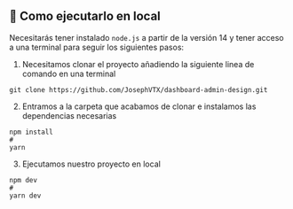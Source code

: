 ## 🚀 Como ejecutarlo en local

Necesitarás tener instalado ``` node.js ``` a partir de la versión 14 y tener acceso a una terminal para seguir los siguientes pasos:
>
1. Necesitamos clonar el proyecto añadiendo la siguiente linea de comando en una terminal
```
git clone https://github.com/JosephVTX/dashboard-admin-design.git
```
>
2. Entramos a la carpeta que acabamos de clonar e instalamos las dependencias necesarias
```
npm install
#
yarn
```
>
3. Ejecutamos nuestro proyecto en local
```
npm dev
#
yarn dev
```